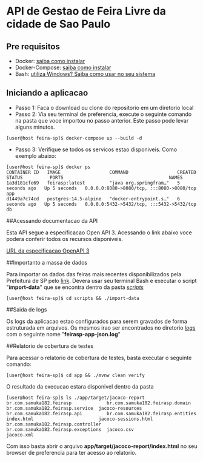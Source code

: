 # API de Gestao de Feira Livre da cidade de Sao Paulo

## Pre requisitos

- Docker: [saiba como instalar](https://docs.docker.com/engine/install/)
- Docker-Compose: [saiba como instalar](https://docs.docker.com/compose/install/)
- Bash: [utiliza Windows? Saiba como usar no seu sistema](https://www.thewindowsclub.com/how-to-run-sh-or-shell-script-file-in-windows-10)

## Iniciando a aplicacao

- Passo 1: Faca o download ou clone do repositorio em um diretorio local
- Passo 2: Via seu terminal de preferencia, execute o seguinte comando na pasta que voce importou no passo anterior.
  Este passo pode levar alguns minutos.

```shell
[user@host feira-sp]$ docker-compose up --build -d
```

- Passo 3: Verifique se todos os servicos estao disponiveis. Como exemplo abaixo:

```shell
[user@host feira-sp]$ docker ps
CONTAINER ID   IMAGE                  COMMAND                  CREATED          STATUS          PORTS                                       NAMES
1a3d181cfe69   feirasp:latest         "java org.springfram…"   5 seconds ago   Up 5 seconds   0.0.0.0:8080->8080/tcp, :::8080->8080/tcp   app
d1449a7c74cd   postgres:14.5-alpine   "docker-entrypoint.s…"   6 seconds ago   Up 5 seconds   0.0.0.0:5432->5432/tcp, :::5432->5432/tcp   db

```

##Acessando documentacao da API

Esta API segue a especificacao Open API 3. Acessando o link abaixo voce podera conferir todos os recursos disponiveis.

[URL da especificacao OpenAPI 3](http://localhost:8080/swagger-ui/index.html#/feira-api)

##Importanto a massa de dados

Para importar os dados das feiras mais recentes disponibilizados pela Prefeitura de SP pelo [link](http://www.prefeitura.sp.gov.br/cidade/secretarias/upload/chamadas/feiras_livres_1429113213.zip).
Devera usar seu terminal Bash e executar o script "**import-data**" que se encontra dentro da pasta *[scripts](scripts)*

```shell
[user@host feira-sp]$ cd scripts && ./import-data

```

##Saida de logs

Os logs da aplicacao estao configurados para serem gravados de forma estruturada em arquivos. Os mesmos irao ser encontrados no diretorio *[logs](logs)* com o seguinte nome "**feirasp-app-json.log**"

##Relatorio de cobertura de testes

Para acessar o relatorio de cobertura de testes, basta executar o seguinte comando:

```shell
[user@host feira-sp]$ cd app && ./mvnw clean verify

```

O resultado da execucao estara disponivel dentro da pasta 

```shell
[user@host feira-sp]$ ls ./app/target/jacoco-report
br.com.samuka182.feirasp             br.com.samuka182.feirasp.domain      br.com.samuka182.feirasp.service  jacoco-resources
br.com.samuka182.feirasp.api         br.com.samuka182.feirasp.entities    index.html                        jacoco-sessions.html
br.com.samuka182.feirasp.controller  br.com.samuka182.feirasp.exceptions  jacoco.csv                        jacoco.xml

```

Com isso basta abrir o arquivo **app/target/jacoco-report/index.html** no seu browser de preferencia para ter acesso ao relatorio.